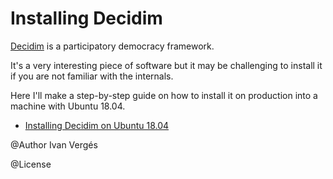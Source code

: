 Installing Decidim
==================

[Decidim](https://github.com/decidim/decidim) is a participatory democracy framework.

It's a very interesting piece of software but it may be challenging to install it if you are not familiar with the internals.

Here I'll make a step-by-step guide on how to install it on production into a machine with Ubuntu 18.04.

- [Installing Decidim on Ubuntu 18.04](decidim-ubuntu-bionic.md)

@Author
Ivan Vergés

@License

